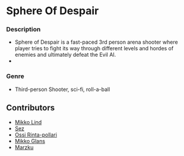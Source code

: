 # Sphere Of Despair

### Description
- Sphere of Despair is a fast-paced 3rd person arena shooter where player tries to fight its way through different levels and hordes of enemies and ultimately defeat the Evil AI.
- 
### Genre
* Third-person Shooter, sci-fi, roll-a-ball

## Contributors
* [Mikko Lind](https://github.com/lindmi)
* [Sez](https://github.com/SSez)
* [Ossi Rinta-pollari](https://github.com/ossirinta-pollari)
* [Mikko Glans](https://github.com/MikkoGlans60)
* [Marzku](https://github.com/marzku)
